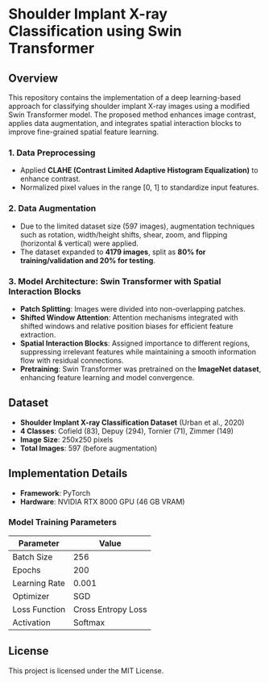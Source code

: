 # Shoulder Implant X-ray Classification using Swin Transformer

## Overview
This repository contains the implementation of a deep learning-based approach for classifying shoulder implant X-ray images using a modified Swin Transformer model. The proposed method enhances image contrast, applies data augmentation, and integrates spatial interaction blocks to improve fine-grained spatial feature learning.

### 1. **Data Preprocessing**
- Applied **CLAHE (Contrast Limited Adaptive Histogram Equalization)** to enhance contrast.
- Normalized pixel values in the range [0, 1] to standardize input features.

### 2. **Data Augmentation**
- Due to the limited dataset size (597 images), augmentation techniques such as rotation, width/height shifts, shear, zoom, and flipping (horizontal & vertical) were applied.
- The dataset expanded to **4179 images**, split as **80% for training/validation and 20% for testing**.

### 3. **Model Architecture: Swin Transformer with Spatial Interaction Blocks**
- **Patch Splitting**: Images were divided into non-overlapping patches.
- **Shifted Window Attention**: Attention mechanisms integrated with shifted windows and relative position biases for efficient feature extraction.
- **Spatial Interaction Blocks**: Assigned importance to different regions, suppressing irrelevant features while maintaining a smooth information flow with residual connections.
- **Pretraining**: Swin Transformer was pretrained on the **ImageNet dataset**, enhancing feature learning and model convergence.

## Dataset
- **Shoulder Implant X-ray Classification Dataset** (Urban et al., 2020)
- **4 Classes**: Cofield (83), Depuy (294), Tornier (71), Zimmer (149)
- **Image Size**: 250x250 pixels
- **Total Images**: 597 (before augmentation)

## Implementation Details
- **Framework**: PyTorch
- **Hardware**: NVIDIA RTX 8000 GPU (46 GB VRAM)

### Model Training Parameters
| Parameter       | Value  |
|---------------|--------|
| Batch Size     | 256    |
| Epochs         | 200    |
| Learning Rate  | 0.001  |
| Optimizer      | SGD    |
| Loss Function  | Cross Entropy Loss |
| Activation     | Softmax |

## License
This project is licensed under the MIT License.


